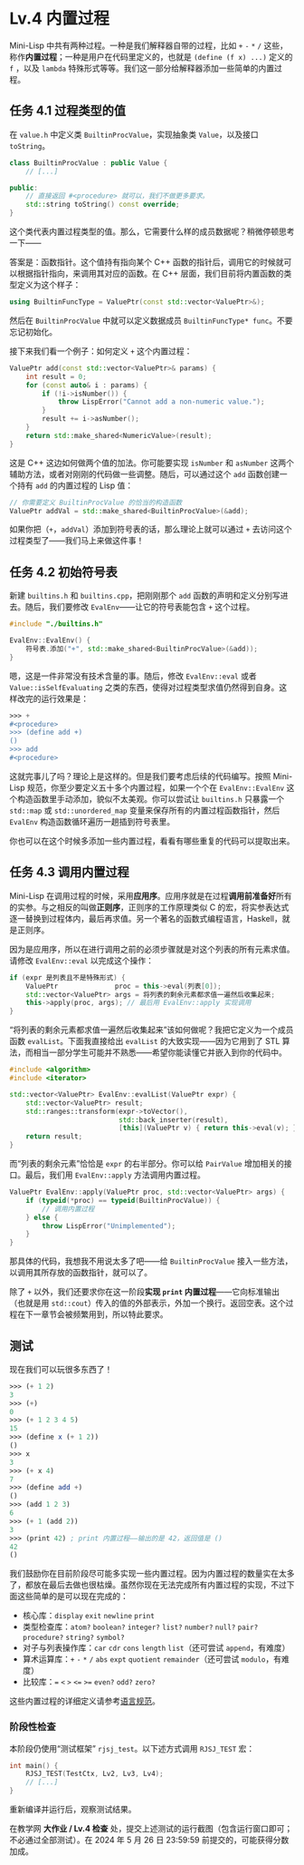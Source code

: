 # Lv.4 内置过程

Mini-Lisp 中共有两种过程。一种是我们解释器自带的过程，比如 `+` `-` `*` `/` 这些，称作**内置过程**；一种是用户在代码里定义的，也就是 `(define (f x) ...)` 定义的 `f` ，以及 `lambda` 特殊形式等等。我们这一部分给解释器添加一些简单的内置过程。

## 任务 4.1 过程类型的值

在 `value.h` 中定义类 `BuiltinProcValue`，实现抽象类 `Value`，以及接口 `toString`。

```cpp
class BuiltinProcValue : public Value {
    // [...]

public:
    // 直接返回 #<procedure> 就可以，我们不做更多要求。
    std::string toString() const override;
}
```

这个类代表内置过程类型的值。那么，它需要什么样的成员数据呢？稍微停顿思考一下——

答案是：函数指针。这个值持有指向某个 C++ 函数的指针后，调用它的时候就可以根据指针指向，来调用其对应的函数。在 C++ 层面，我们目前将内置函数的类型定义为这个样子：

```cpp
using BuiltinFuncType = ValuePtr(const std::vector<ValuePtr>&);
```

然后在 `BuiltinProcValue` 中就可以定义数据成员 `BuiltinFuncType* func`。不要忘记初始化。

接下来我们看一个例子：如何定义 `+` 这个内置过程：

```cpp
ValuePtr add(const std::vector<ValuePtr>& params) {
    int result = 0;
    for (const auto& i : params) {
        if (!i->isNumber()) {
            throw LispError("Cannot add a non-numeric value.");
        }
        result += i->asNumber();
    }
    return std::make_shared<NumericValue>(result);
}
```

这是 C++ 这边如何做两个值的加法。你可能要实现 `isNumber` 和 `asNumber` 这两个辅助方法，或者对刚刚的代码做一些调整。随后，可以通过这个 `add` 函数创建一个持有 `add` 的内置过程的 Lisp 值：

```cpp
// 你需要定义 BuiltinProcValue 的恰当的构造函数
ValuePtr addVal = std::make_shared<BuiltinProcValue>(&add);
```

如果你把（`+`，`addVal`）添加到符号表的话，那么理论上就可以通过 `+` 去访问这个过程类型了——我们马上来做这件事！

## 任务 4.2 初始符号表

新建 `builtins.h` 和 `builtins.cpp`，把刚刚那个 `add` 函数的声明和定义分别写进去。随后，我们要修改 `EvalEnv`——让它的符号表能包含 `+` 这个过程。

```cpp
#include "./builtins.h"

EvalEnv::EvalEnv() {
    符号表.添加("+", std::make_shared<BuiltinProcValue>(&add));
}
```

嗯，这是一件非常没有技术含量的事。随后，修改 `EvalEnv::eval` 或者 `Value::isSelfEvaluating` 之类的东西，使得对过程类型求值仍然得到自身。这样改完的运行效果是：

```scheme
>>> +
#<procedure>
>>> (define add +)
()
>>> add
#<procedure>
```

这就完事儿了吗？理论上是这样的。但是我们要考虑后续的代码编写。按照 Mini-Lisp 规范，你至少要定义五十多个内置过程，如果一个个在 `EvalEnv::EvalEnv` 这个构造函数里手动添加，貌似不太美观。你可以尝试让 `builtins.h` 只暴露一个 `std::map` 或 `std::unordered_map` 变量来保存所有的内置过程函数指针，然后 `EvalEnv` 构造函数循环遍历一趟插到符号表里。

你也可以在这个时候多添加一些内置过程，看看有哪些重复的代码可以提取出来。

## 任务 4.3 调用内置过程

Mini-Lisp 在调用过程的时候，采用**应用序**。应用序就是在过程**调用前准备好**所有的实参。与之相反的叫做**正则序**，正则序的工作原理类似 C 的宏，将实参表达式逐一替换到过程体内，最后再求值。另一个著名的函数式编程语言，Haskell，就是正则序。

因为是应用序，所以在进行调用之前的必须步骤就是对这个列表的所有元素求值。请修改 `EvalEnv::eval` 以完成这个操作：

```cpp
if (expr 是列表且不是特殊形式) {
    ValuePtr              proc = this->eval(列表[0]);
    std::vector<ValuePtr> args = 将列表的剩余元素都求值一遍然后收集起来;
    this->apply(proc, args); // 最后用 EvalEnv::apply 实现调用
}
```

“将列表的剩余元素都求值一遍然后收集起来”该如何做呢？我把它定义为一个成员函数 `evalList`。下面我直接给出 `evalList` 的大致实现——因为它用到了 STL 算法，而相当一部分学生可能并不熟悉——希望你能读懂它并嵌入到你的代码中。

```cpp
#include <algorithm>
#include <iterator>

std::vector<ValuePtr> EvalEnv::evalList(ValuePtr expr) {
    std::vector<ValuePtr> result;
    std::ranges::transform(expr->toVector(),
                           std::back_inserter(result),
                           [this](ValuePtr v) { return this->eval(v); });
    return result;
}
```

而“列表的剩余元素”恰恰是 `expr` 的右半部分。你可以给 `PairValue` 增加相关的接口。最后，我们用 `EvalEnv::apply` 方法调用内置过程。

```cpp
ValuePtr EvalEnv::apply(ValuePtr proc, std::vector<ValuePtr> args) {
    if (typeid(*proc) == typeid(BuiltinProcValue)) {
        // 调用内置过程
    } else {
        throw LispError("Unimplemented");
    }
}
```

那具体的代码，我想我不用说太多了吧——给 `BuiltinProcValue` 接入一些方法，以调用其所存放的函数指针，就可以了。

除了 `+` 以外，我们还要求你在这一阶段**实现 `print` 内置过程**——它向标准输出（也就是用 `std::cout`）传入的值的外部表示，外加一个换行。返回空表。这个过程在下一章节会被频繁用到，所以特此要求。

## 测试

现在我们可以玩很多东西了！

```scheme
>>> (+ 1 2)
3
>>> (+)
0
>>> (+ 1 2 3 4 5)
15
>>> (define x (+ 1 2))
()
>>> x
3
>>> (+ x 4)
7
>>> (define add +)
()
>>> (add 1 2 3)
6
>>> (+ 1 (add 2))
3
>>> (print 42) ; print 内置过程——输出的是 42，返回值是 ()
42
()
```

我们鼓励你在目前阶段尽可能多实现一些内置过程。因为内置过程的数量实在太多了，都放在最后去做也很枯燥。虽然你现在无法完成所有内置过程的实现，不过下面这些简单的是可以现在完成的：
- 核心库：`display` `exit` `newline` `print`
- 类型检查库：`atom?` `boolean?` `integer?` `list?` `number?` `null?` `pair?` `procedure?` `string?` `symbol?`
- 对子与列表操作库：`car` `cdr` `cons` `length` `list`（还可尝试 `append`，有难度）
- 算术运算库：`+` `-` `*` `/` `abs` `expt` `quotient` `remainder`（还可尝试 `modulo`，有难度）
- 比较库：`=` `<` `>` `<=` `>=` `even?` `odd?` `zero?`

这些内置过程的详细定义请参考[语言规范](https://pku-software.github.io/mini-lisp-spec/)。

### 阶段性检查

本阶段仍使用“测试框架” `rjsj_test`。以下述方式调用 `RJSJ_TEST` 宏：

```cpp
int main() {
    RJSJ_TEST(TestCtx, Lv2, Lv3, Lv4);
    // [...]
}
```

重新编译并运行后，观察测试结果。

在教学网 **大作业 / Lv.4 检查** 处，提交上述测试的运行截图（包含运行窗口即可；不必通过全部测试）。在 2024 年 5 月 26 日 23:59:59 前提交的，可能获得分数加成。
